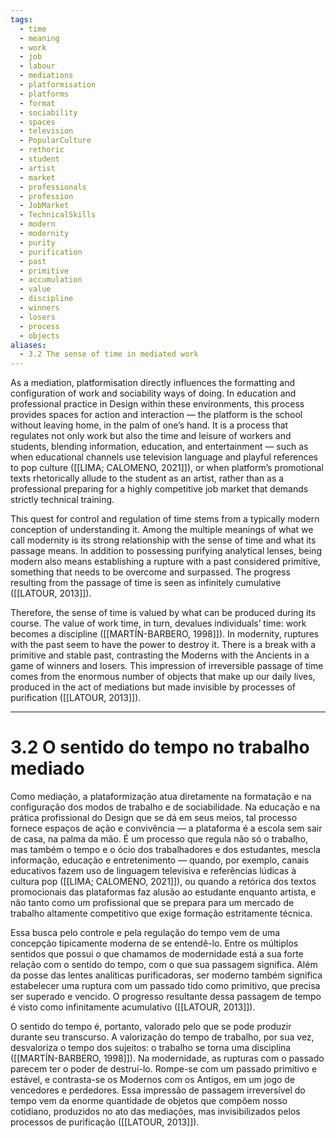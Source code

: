 ```yaml
---
tags:
  - time
  - meaning
  - work
  - job
  - labour
  - mediations
  - platformisation
  - platforms
  - format
  - sociability
  - spaces
  - television
  - PopularCulture
  - rethoric
  - student
  - artist
  - market
  - professionals
  - profession
  - JobMarket
  - TechnicalSkills
  - modern
  - modernity
  - purity
  - purification
  - past
  - primitive
  - accumulation
  - value
  - discipline
  - winners
  - losers
  - process
  - objects
aliases:
  - 3.2 The sense of time in mediated work
---
```

As a mediation, platformisation directly influences the formatting and configuration of work and sociability ways of doing. In education and professional practice in Design within these environments, this process provides spaces for action and interaction — the platform is the school without leaving home, in the palm of one’s hand. It is a process that regulates not only work but also the time and leisure of workers and students, blending information, education, and entertainment — such as when educational channels use television language and playful references to pop culture ([[LIMA; CALOMENO, 2021]]), or when platform’s promotional texts rhetorically allude to the student as an artist, rather than as a professional preparing for a highly competitive job market that demands strictly technical training.

This quest for control and regulation of time stems from a typically modern conception of understanding it. Among the multiple meanings of what we call modernity is its strong relationship with the sense of time and what its passage means. In addition to possessing purifying analytical lenses, being modern also means establishing a rupture with a past considered primitive, something that needs to be overcome and surpassed. The progress resulting from the passage of time is seen as infinitely cumulative ([[LATOUR, 2013]]).

Therefore, the sense of time is valued by what can be produced during its course. The value of work time, in turn, devalues individuals’ time: work becomes a discipline ([[MARTÍN-BARBERO, 1998]]). In modernity, ruptures with the past seem to have the power to destroy it. There is a break with a primitive and stable past, contrasting the Moderns with the Ancients in a game of winners and losers. This impression of irreversible passage of time comes from the enormous number of objects that make up our daily lives, produced in the act of mediations but made invisible by processes of purification ([[LATOUR, 2013]]).

---
# 3.2 O sentido do tempo no trabalho mediado
Como mediação, a plataformização atua diretamente na formatação e na configuração dos modos de trabalho e de sociabilidade. Na educação e na prática profissional do Design que se dá em seus meios, tal processo fornece espaços de ação e convivência — a plataforma é a escola sem sair de casa, na palma da mão. É um processo que regula não só o trabalho, mas também o tempo e o ócio dos trabalhadores e dos estudantes, mescla informação, educação e entretenimento — quando, por exemplo, canais educativos fazem uso de linguagem televisiva e referências lúdicas à cultura pop ([[LIMA; CALOMENO, 2021]]), ou quando a retórica dos textos promocionais das plataformas faz alusão ao estudante enquanto artista, e não tanto como um profissional que se prepara para um mercado de trabalho altamente competitivo que exige formação estritamente técnica.

Essa busca pelo controle e pela regulação do tempo vem de uma concepção tipicamente moderna de se entendê-lo. Entre os múltiplos sentidos que possui o que chamamos de modernidade está a sua forte relação com o sentido do tempo, com o que sua passagem significa. Além da posse das lentes analíticas purificadoras, ser moderno também significa estabelecer uma ruptura com um passado tido como primitivo, que precisa ser superado e vencido. O progresso resultante dessa passagem de tempo é visto como infinitamente acumulativo ([[LATOUR, 2013]]).

O sentido do tempo é, portanto, valorado pelo que se pode produzir durante seu transcurso. A valorização do tempo de trabalho, por sua vez, desvaloriza o tempo dos sujeitos: o trabalho se torna uma disciplina ([[MARTÍN-BARBERO, 1998]]). Na modernidade, as rupturas com o passado parecem ter o poder de destruí-lo. Rompe-se com um passado primitivo e estável, e contrasta-se os Modernos com os Antigos, em um jogo de vencedores e perdedores. Essa impressão de passagem irreversível do tempo vem da enorme quantidade de objetos que compõem nosso cotidiano, produzidos no ato das mediações, mas invisibilizados pelos processos de purificação ([[LATOUR, 2013]]).